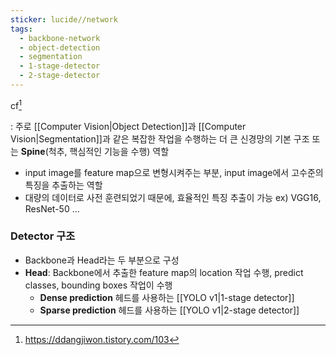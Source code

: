 ```yaml
---
sticker: lucide//network
tags:
  - backbone-network
  - object-detection
  - segmentation
  - 1-stage-detector
  - 2-stage-detector
---
```

cf[^0]

: 주로 [[Computer Vision|Object Detection]]과 [[Computer Vision|Segmentation]]과 같은 복잡한 작업을 수행하는 더 큰 신경망의 기본 구조 또는 **Spine**(척추, 핵심적인 기능을 수행) 역할

- input image를 feature map으로 변형시켜주는 부분, input image에서 고수준의 특징을 추출하는 역할
- 대량의 데이터로 사전 훈련되었기 때문에, 효율적인 특징 추출이 가능
	ex) VGG16, ResNet-50 ...

### Detector 구조
- Backbone과 Head라는 두 부분으로 구성
- **Head**: Backbone에서 추출한 feature map의 location 작업 수행, predict classes, bounding boxes 작업이 수행
	- **Dense prediction** 헤드를 사용하는 [[YOLO v1|1-stage detector]]
	- **Sparse prediction** 헤드를 사용하는 [[YOLO v1|2-stage detector]]








[^0]: https://ddangjiwon.tistory.com/103


